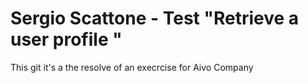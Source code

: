 # Sergio Scattone - Test "Retrieve a user profile "

This git it's a the resolve of an execrcise for Aivo Company